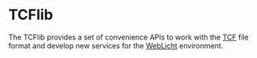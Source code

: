 TCFlib
======

The TCFlib provides a set of convenience APIs to work with the [TCF] file format and develop new services for the [WebLicht] environment.

[TCF]: http://weblicht.sfs.uni-tuebingen.de/weblichtwiki/index.php/The_TCF_Format
[WebLicht]: http://weblicht.sfs.uni-tuebingen.de/weblichtwiki/index.php/Main_Page
